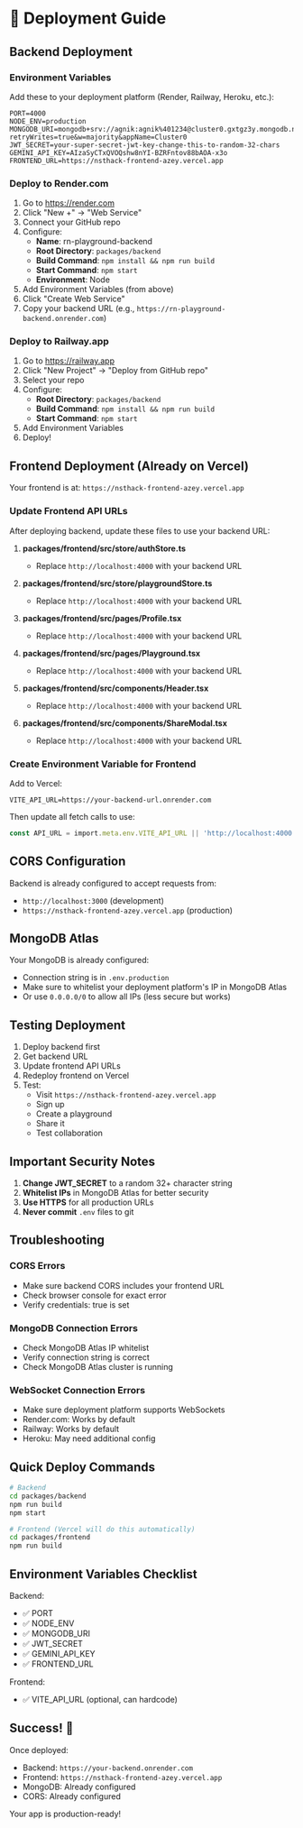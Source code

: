 # 🚀 Deployment Guide

## Backend Deployment

### Environment Variables

Add these to your deployment platform (Render, Railway, Heroku, etc.):

```env
PORT=4000
NODE_ENV=production
MONGODB_URI=mongodb+srv://agnik:agnik%401234@cluster0.gxtgz3y.mongodb.net/?retryWrites=true&w=majority&appName=Cluster0
JWT_SECRET=your-super-secret-jwt-key-change-this-to-random-32-chars
GEMINI_API_KEY=AIzaSyCTxQVOQshw8nYI-BZRFntov88bAOA-x3o
FRONTEND_URL=https://nsthack-frontend-azey.vercel.app
```

### Deploy to Render.com

1. Go to https://render.com
2. Click "New +" → "Web Service"
3. Connect your GitHub repo
4. Configure:
   - **Name**: rn-playground-backend
   - **Root Directory**: `packages/backend`
   - **Build Command**: `npm install && npm run build`
   - **Start Command**: `npm start`
   - **Environment**: Node
5. Add Environment Variables (from above)
6. Click "Create Web Service"
7. Copy your backend URL (e.g., `https://rn-playground-backend.onrender.com`)

### Deploy to Railway.app

1. Go to https://railway.app
2. Click "New Project" → "Deploy from GitHub repo"
3. Select your repo
4. Configure:
   - **Root Directory**: `packages/backend`
   - **Build Command**: `npm install && npm run build`
   - **Start Command**: `npm start`
5. Add Environment Variables
6. Deploy!

## Frontend Deployment (Already on Vercel)

Your frontend is at: `https://nsthack-frontend-azey.vercel.app`

### Update Frontend API URLs

After deploying backend, update these files to use your backend URL:

1. **packages/frontend/src/store/authStore.ts**
   - Replace `http://localhost:4000` with your backend URL

2. **packages/frontend/src/store/playgroundStore.ts**
   - Replace `http://localhost:4000` with your backend URL

3. **packages/frontend/src/pages/Profile.tsx**
   - Replace `http://localhost:4000` with your backend URL

4. **packages/frontend/src/pages/Playground.tsx**
   - Replace `http://localhost:4000` with your backend URL

5. **packages/frontend/src/components/Header.tsx**
   - Replace `http://localhost:4000` with your backend URL

6. **packages/frontend/src/components/ShareModal.tsx**
   - Replace `http://localhost:4000` with your backend URL

### Create Environment Variable for Frontend

Add to Vercel:
```env
VITE_API_URL=https://your-backend-url.onrender.com
```

Then update all fetch calls to use:
```typescript
const API_URL = import.meta.env.VITE_API_URL || 'http://localhost:4000';
```

## CORS Configuration

Backend is already configured to accept requests from:
- `http://localhost:3000` (development)
- `https://nsthack-frontend-azey.vercel.app` (production)

## MongoDB Atlas

Your MongoDB is already configured:
- Connection string is in `.env.production`
- Make sure to whitelist your deployment platform's IP in MongoDB Atlas
- Or use `0.0.0.0/0` to allow all IPs (less secure but works)

## Testing Deployment

1. Deploy backend first
2. Get backend URL
3. Update frontend API URLs
4. Redeploy frontend on Vercel
5. Test:
   - Visit `https://nsthack-frontend-azey.vercel.app`
   - Sign up
   - Create a playground
   - Share it
   - Test collaboration

## Important Security Notes

1. **Change JWT_SECRET** to a random 32+ character string
2. **Whitelist IPs** in MongoDB Atlas for better security
3. **Use HTTPS** for all production URLs
4. **Never commit** `.env` files to git

## Troubleshooting

### CORS Errors
- Make sure backend CORS includes your frontend URL
- Check browser console for exact error
- Verify credentials: true is set

### MongoDB Connection Errors
- Check MongoDB Atlas IP whitelist
- Verify connection string is correct
- Check MongoDB Atlas cluster is running

### WebSocket Connection Errors
- Make sure deployment platform supports WebSockets
- Render.com: Works by default
- Railway: Works by default
- Heroku: May need additional config

## Quick Deploy Commands

```bash
# Backend
cd packages/backend
npm run build
npm start

# Frontend (Vercel will do this automatically)
cd packages/frontend
npm run build
```

## Environment Variables Checklist

Backend:
- ✅ PORT
- ✅ NODE_ENV
- ✅ MONGODB_URI
- ✅ JWT_SECRET
- ✅ GEMINI_API_KEY
- ✅ FRONTEND_URL

Frontend:
- ✅ VITE_API_URL (optional, can hardcode)

## Success! 🎉

Once deployed:
- Backend: `https://your-backend.onrender.com`
- Frontend: `https://nsthack-frontend-azey.vercel.app`
- MongoDB: Already configured
- CORS: Already configured

Your app is production-ready!
